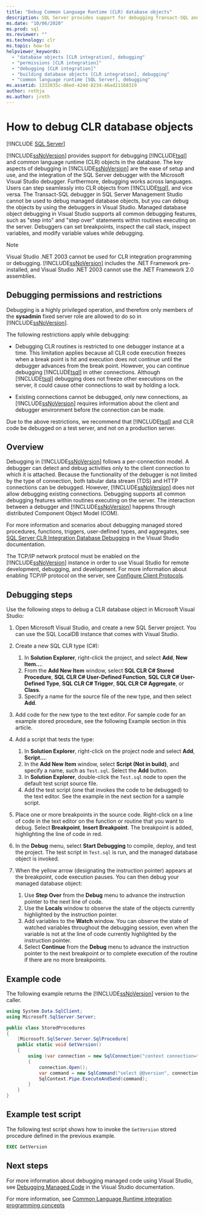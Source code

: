 ```yaml
---
title: "Debug Common Language Runtime (CLR) database objects"
description: SQL Server provides support for debugging Transact-SQL and CLR objects in the database integrating SQL Server debugger with Microsoft Visual Studio debugger.
ms.date: "10/06/2020"
ms.prod: sql
ms.reviewer: ""
ms.technology: clr
ms.topic: how-to
helpviewer_keywords: 
  - "database objects [CLR integration], debugging"
  - "permissions [CLR integration]"
  - "debugging [CLR integration]"
  - "building database objects [CLR integration], debugging"
  - "common language runtime [SQL Server], debugging"
ms.assetid: 1332035c-d6ed-424d-8234-46ad21168319
author: rothja
ms.author: jroth
---
```

# How to debug CLR database objects

[!INCLUDE [SQL Server](../../includes/applies-to-version/sqlserver.md)]
 
[!INCLUDE[ssNoVersion](../../includes/ssnoversion-md.md)] provides support for debugging [!INCLUDE[tsql](../../includes/tsql-md.md)] and common language runtime (CLR) objects in the database. The key aspects of debugging in [!INCLUDE[ssNoVersion](../../includes/ssnoversion-md.md)] are the ease of setup and use, and the integration of the SQL Server debugger with the Microsoft Visual Studio debugger. Furthermore, debugging works across languages. Users can step seamlessly into CLR objects from [!INCLUDE[tsql](../../includes/tsql-md.md)], and vice versa. The Transact-SQL debugger in SQL Server Management Studio cannot be used to debug managed database objects, but you can debug the objects by using the debuggers in Visual Studio. Managed database object debugging in Visual Studio supports all common debugging features, such as "step into" and "step over" statements within routines executing on the server. Debuggers can set breakpoints, inspect the call stack, inspect variables, and modify variable values while debugging. 

> [!NOTE]
> Visual Studio .NET 2003 cannot be used for CLR integration programming or debugging. [!INCLUDE[ssNoVersion](../../includes/ssnoversion-md.md)] includes the .NET Framework pre-installed, and Visual Studio .NET 2003 cannot use the .NET Framework 2.0 assemblies.  
  
## Debugging permissions and restrictions

Debugging is a highly privileged operation, and therefore only members of the **sysadmin** fixed server role are allowed to do so in [!INCLUDE[ssNoVersion](../../includes/ssnoversion-md.md)].  
  
The following restrictions apply while debugging:  
  
- Debugging CLR routines is restricted to one debugger instance at a time. This limitation applies because all CLR code execution freezes when a break point is hit and execution does not continue until the debugger advances from the break point. However, you can continue debugging [!INCLUDE[tsql](../../includes/tsql-md.md)] in other connections. Although [!INCLUDE[tsql](../../includes/tsql-md.md)] debugging does not freeze other executions on the server, it could cause other connections to wait by holding a lock.  
  
- Existing connections cannot be debugged, only new connections, as [!INCLUDE[ssNoVersion](../../includes/ssnoversion-md.md)] requires information about the client and debugger environment before the connection can be made.  
  
Due to the above restrictions, we recommend that [!INCLUDE[tsql](../../includes/tsql-md.md)] and CLR code be debugged on a test server, and not on a production server.  
  
## Overview

Debugging in [!INCLUDE[ssNoVersion](../../includes/ssnoversion-md.md)] follows a per-connection model. A debugger can detect and debug activities only to the client connection to which it is attached. Because the functionality of the debugger is not limited by the type of connection, both tabular data stream (TDS) and HTTP connections can be debugged. However, [!INCLUDE[ssNoVersion](../../includes/ssnoversion-md.md)] does not allow debugging existing connections. Debugging supports all common debugging features within routines executing on the server. The interaction between a debugger and [!INCLUDE[ssNoVersion](../../includes/ssnoversion-md.md)] happens through distributed Component Object Model (COM).  
  
For more information and scenarios about debugging managed stored procedures, functions, triggers, user-defined types, and aggregates, see [SQL Server CLR Integration Database Debugging](/previous-versions/ms165050(v=vs.100)) in the Visual Studio documentation.  
  
The TCP/IP network protocol must be enabled on the [!INCLUDE[ssNoVersion](../../includes/ssnoversion-md.md)] instance in order to use Visual Studio for remote development, debugging, and development. For more information about enabling TCP/IP protocol on the server, see [Configure Client Protocols](../../database-engine/configure-windows/configure-client-protocols.md).  
  
## Debugging steps

Use the following steps to debug a CLR database object in Microsoft Visual Studio:

1. Open Microsoft Visual Studio, and create a new SQL Server project. You can use the SQL LocalDB instance that comes with Visual Studio.

2. Create a new SQL CLR type (C#):

   1. In **Solution Explorer**, right-click the project, and select **Add**, **New Item...**. 
   1. From the **Add New Item** window, select **SQL CLR C# Stored Procedure**, **SQL CLR C# User-Defined Function**, **SQL CLR C# User-Defined Type**, **SQL CLR C# Trigger**, **SQL CLR C# Aggregate**, or **Class**.
   1. Specify a name for the source file of the new type, and then select **Add**.

3. Add code for the new type to the text editor. For sample code for an example stored procedure, see the following Example section in this article.

4. Add a script that tests the type: 

   1. In **Solution Explorer**, right-click on the project node and select **Add**, **Script...**. 
   1. In the **Add New Item** window, select **Script (Not in build)**, and specify a name, such as `Test.sql`. Select the **Add** button.
   1. In **Solution Explorer**, double-click the `Test.sql` node to open the default test script source file.
   1. Add the test script (one that invokes the code to be debugged) to the text editor. See the example in the next section for a sample script.

5. Place one or more breakpoints in the source code. Right-click on a line of code in the text editor on the function or routine that you want to debug. Select **Breakpoint**, **Insert Breakpoint**. The breakpoint is added, highlighting the line of code in red.

6. In the **Debug** menu, select **Start Debugging** to compile, deploy, and test the project. The test script in `Test.sql` is run, and the managed database object is invoked.

7. When the yellow arrow (designating the instruction pointer) appears at the breakpoint, code execution pauses. You can then debug your managed database object:

   1. Use **Step Over** from the **Debug** menu to advance the instruction pointer to the next line of code.
   1. Use the **Locals** window to observe the state of the objects currently highlighted by the instruction pointer.
   1. Add variables to the **Watch** window. You can observe the state of watched variables throughout the debugging session, even when the variable is not at the line of code currently highlighted by the instruction pointer. 
   1. Select **Continue** from the **Debug** menu to advance the instruction pointer to the next breakpoint or to complete execution of the routine if there are no more breakpoints.
  
## Example code

The following example returns the [!INCLUDE[ssNoVersion](../../includes/ssnoversion-md.md)] version to the caller.  
  
```csharp
using System.Data.SqlClient;
using Microsoft.SqlServer.Server;

public class StoredProcedures
{
    [Microsoft.SqlServer.Server.SqlProcedure]
    public static void GetVersion()
    {
        using (var connection = new SqlConnection("context connection=true"))
        {
            connection.Open();
            var command = new SqlCommand("select @@version", connection);
            SqlContext.Pipe.ExecuteAndSend(command);
        }
    }
}
```

## Example test script

The following test script shows how to invoke the `GetVersion` stored procedure defined in the previous example.  
  
```sql
EXEC GetVersion  
```  

## Next steps
  
For more information about debugging managed code using Visual Studio, see [Debugging Managed Code](/visualstudio/debugger/debugging-managed-code) in the Visual Studio documentation.  

For more information, see [Common Language Runtime integration programming concepts](../../relational-databases/clr-integration/common-language-runtime-clr-integration-programming-concepts.md)  

